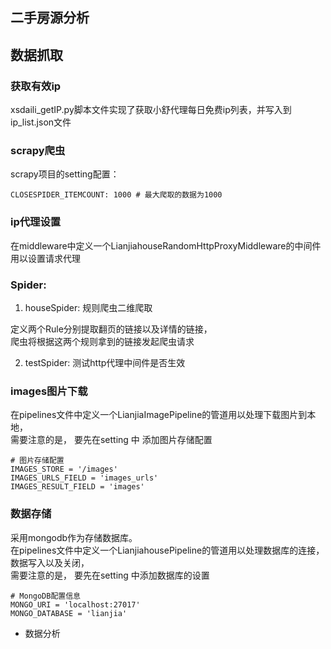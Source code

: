 ## 二手房源分析

##  数据抓取
    
### 获取有效ip

xsdaili_getIP.py脚本文件实现了获取小舒代理每日免费ip列表，并写入到ip_list.json文件   

### scrapy爬虫

scrapy项目的setting配置：
```
CLOSESPIDER_ITEMCOUNT: 1000 # 最大爬取的数据为1000

```

### ip代理设置

在middleware中定义一个LianjiahouseRandomHttpProxyMiddleware的中间件用以设置请求代理  

### Spider: 
1. houseSpider: 规则爬虫二维爬取

定义两个Rule分别提取翻页的链接以及详情的链接，   
爬虫将根据这两个规则拿到的链接发起爬虫请求   

2. testSpider: 测试http代理中间件是否生效

### images图片下载

在pipelines文件中定义一个LianjiaImagePipeline的管道用以处理下载图片到本地，   
需要注意的是， 要先在setting 中 添加图片存储配置

```
# 图片存储配置
IMAGES_STORE = '/images'
IMAGES_URLS_FIELD = 'images_urls'
IMAGES_RESULT_FIELD = 'images'
```
### 数据存储

采用mongodb作为存储数据库。   
在pipelines文件中定义一个LianjiahousePipeline的管道用以处理数据库的连接，数据写入以及关闭，   
需要注意的是， 要先在setting 中添加数据库的设置   

```
# MongoDB配置信息
MONGO_URI = 'localhost:27017'
MONGO_DATABASE = 'lianjia'
```

- 数据分析